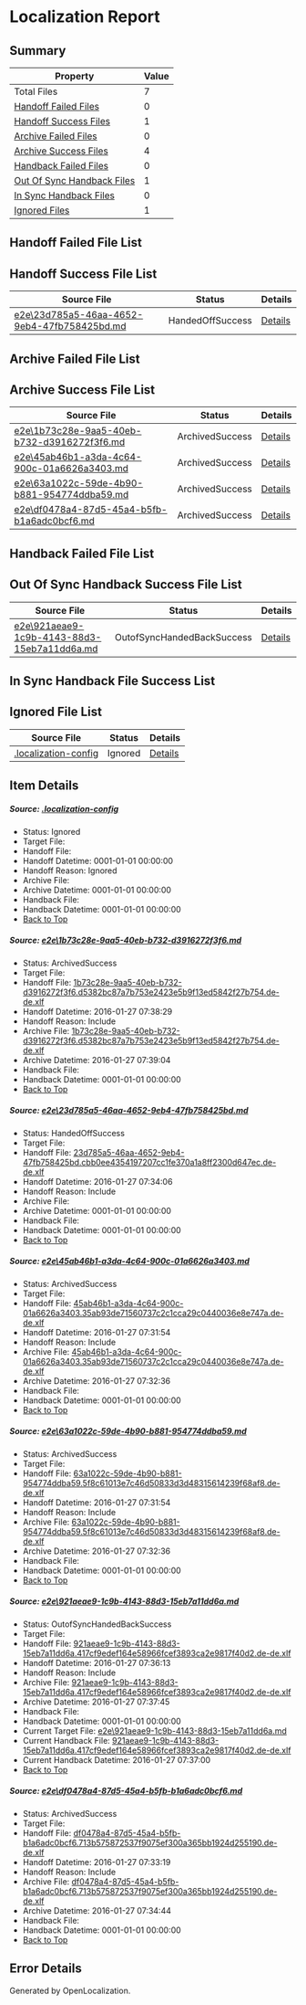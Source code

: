 # <a name='report-top'></a> Localization Report

## Summary
 Property | Value 
 -------- | ----- 
 Total Files | 7
[ Handoff Failed Files ](#handoff-failed-list)| 0
[ Handoff Success Files ](#handoff-success-list)| 1
[ Archive Failed Files ](#archive-failed-list)| 0
[ Archive Success Files ](#archive-success-list)| 4
[ Handback Failed Files ](#handback-failed-list)| 0
[ Out Of Sync Handback Files ](#outofsync-handback-success-list)| 1
[ In Sync Handback Files ](#insync-handback-success-list)| 0
[ Ignored Files ](#ignored-list)| 1

## <a name='handoff-failed-list'></a> Handoff Failed File List

## <a name='handoff-success-list'></a> Handoff Success File List
 Source File | Status | Details 
 ----------- | ------ | ------- 
 [e2e\23d785a5-46aa-4652-9eb4-47fb758425bd.md](https://github.com/OpenLocalizationTest/oltest/blob/6fa5740a8bb49275a148b840d8f4fca62ebf6958/e2e/23d785a5-46aa-4652-9eb4-47fb758425bd.md) | HandedOffSuccess | [Details](#e953a303714f97d33aa3277740b6717a189f1f7c2)

## <a name='archive-failed-list'></a> Archive Failed File List

## <a name='archive-success-list'></a> Archive Success File List
 Source File | Status | Details 
 ----------- | ------ | ------- 
 [e2e\1b73c28e-9aa5-40eb-b732-d3916272f3f6.md](https://github.com/OpenLocalizationTest/oltest/blob/fc758a41fd913b5fd283329e918605a8f6ef74e0/e2e/1b73c28e-9aa5-40eb-b732-d3916272f3f6.md) | ArchivedSuccess | [Details](#7906ca4274132cf93865bd6a3075fc983bb8d0e81)
 [e2e\45ab46b1-a3da-4c64-900c-01a6626a3403.md](https://github.com/OpenLocalizationTest/oltest/blob/8fac9b1e550a535ad10baa7bca75bff31cb923ea/e2e/45ab46b1-a3da-4c64-900c-01a6626a3403.md) | ArchivedSuccess | [Details](#00abb13b4af65c6907df7dda8f09eb16e05e91633)
 [e2e\63a1022c-59de-4b90-b881-954774ddba59.md](https://github.com/OpenLocalizationTest/oltest/blob/8fac9b1e550a535ad10baa7bca75bff31cb923ea/e2e/63a1022c-59de-4b90-b881-954774ddba59.md) | ArchivedSuccess | [Details](#629cb9cb9c6cad13b9fec42748683d0fdd4fceec4)
 [e2e\df0478a4-87d5-45a4-b5fb-b1a6adc0bcf6.md](https://github.com/OpenLocalizationTest/oltest/blob/77533fbea6300670f8af1ce230ec8d50e7afdbf0/e2e/df0478a4-87d5-45a4-b5fb-b1a6adc0bcf6.md) | ArchivedSuccess | [Details](#f26b6bdb7d9dc871346cb1878c9201c35f9147aa6)

## <a name='handback-failed-list'></a> Handback Failed File List

## <a name='outofsync-handback-success-list'></a> Out Of Sync Handback Success File List
 Source File | Status | Details 
 ----------- | ------ | ------- 
 [e2e\921aeae9-1c9b-4143-88d3-15eb7a11dd6a.md](https://github.com/OpenLocalizationTest/oltest/blob/6ebaec0363fab07c67f60138cf97a375cda68348/e2e/921aeae9-1c9b-4143-88d3-15eb7a11dd6a.md) | OutofSyncHandedBackSuccess | [Details](#cbf4cf3213395708f6ab2b7d48510b345807dbad5)

## <a name='insync-handback-success-list'></a> In Sync Handback File Success List

## <a name='ignored-list'></a> Ignored File List
 Source File | Status | Details 
 ----------- | ------ | ------- 
 [.localization-config](https://github.com/OpenLocalizationTest/oltest/blob/fc758a41fd913b5fd283329e918605a8f6ef74e0/.localization-config) | Ignored | [Details](#e4725be8631cbe979bbe0fa8b97cd75f1fd41d4d0)

## Item Details
##### <a name='e4725be8631cbe979bbe0fa8b97cd75f1fd41d4d0'></a> Source: [.localization-config](https://github.com/OpenLocalizationTest/oltest/blob/fc758a41fd913b5fd283329e918605a8f6ef74e0/.localization-config)
* Status: Ignored
* Target File: 
* Handoff File: 
* Handoff Datetime: 0001-01-01 00:00:00
* Handoff Reason: Ignored
* Archive File: 
* Archive Datetime: 0001-01-01 00:00:00
* Handback File: 
* Handback Datetime: 0001-01-01 00:00:00
* [Back to Top](#report-top)

##### <a name='7906ca4274132cf93865bd6a3075fc983bb8d0e81'></a> Source: [e2e\1b73c28e-9aa5-40eb-b732-d3916272f3f6.md](https://github.com/OpenLocalizationTest/oltest/blob/fc758a41fd913b5fd283329e918605a8f6ef74e0/e2e/1b73c28e-9aa5-40eb-b732-d3916272f3f6.md)
* Status: ArchivedSuccess
* Target File: 
* Handoff File: [1b73c28e-9aa5-40eb-b732-d3916272f3f6.d5382bc87a7b753e2423e5b9f13ed5842f27b754.de-de.xlf](https://github.com/OpenLocalizationTestOrg/olhandoff/blob/10f6dd96eb33dd59d24bd40af62bb163d292a399/ol-handoff/OpenLocalizationTestOrg/oltest.de-de/tianzh/1b73c28e-9aa5-40eb-b732-d3916272f3f6.d5382bc87a7b753e2423e5b9f13ed5842f27b754.de-de.xlf)
* Handoff Datetime: 2016-01-27 07:38:29
* Handoff Reason: Include
* Archive File: [1b73c28e-9aa5-40eb-b732-d3916272f3f6.d5382bc87a7b753e2423e5b9f13ed5842f27b754.de-de.xlf](https://github.com/OpenLocalizationTestOrg/olhandoff/blob/a11917f5da7680a18c84bb405063bbdbda1f2f28/ol-handoff/OpenLocalizationTestOrg/oltest.de-de/tianzh/archive/1b73c28e-9aa5-40eb-b732-d3916272f3f6.d5382bc87a7b753e2423e5b9f13ed5842f27b754.de-de.xlf)
* Archive Datetime: 2016-01-27 07:39:04
* Handback File: 
* Handback Datetime: 0001-01-01 00:00:00
* [Back to Top](#report-top)

##### <a name='e953a303714f97d33aa3277740b6717a189f1f7c2'></a> Source: [e2e\23d785a5-46aa-4652-9eb4-47fb758425bd.md](https://github.com/OpenLocalizationTest/oltest/blob/6fa5740a8bb49275a148b840d8f4fca62ebf6958/e2e/23d785a5-46aa-4652-9eb4-47fb758425bd.md)
* Status: HandedOffSuccess
* Target File: 
* Handoff File: [23d785a5-46aa-4652-9eb4-47fb758425bd.cbb0ee4354197207cc1fe370a1a8ff2300d647ec.de-de.xlf](https://github.com/OpenLocalizationTestOrg/olhandoff/blob/76fe50998dbb1a84b2f85f9721ec81d6c5157a0e/ol-handoff/OpenLocalizationTestOrg/oltest.de-de/tianzh/23d785a5-46aa-4652-9eb4-47fb758425bd.cbb0ee4354197207cc1fe370a1a8ff2300d647ec.de-de.xlf)
* Handoff Datetime: 2016-01-27 07:34:06
* Handoff Reason: Include
* Archive File: 
* Archive Datetime: 0001-01-01 00:00:00
* Handback File: 
* Handback Datetime: 0001-01-01 00:00:00
* [Back to Top](#report-top)

##### <a name='00abb13b4af65c6907df7dda8f09eb16e05e91633'></a> Source: [e2e\45ab46b1-a3da-4c64-900c-01a6626a3403.md](https://github.com/OpenLocalizationTest/oltest/blob/8fac9b1e550a535ad10baa7bca75bff31cb923ea/e2e/45ab46b1-a3da-4c64-900c-01a6626a3403.md)
* Status: ArchivedSuccess
* Target File: 
* Handoff File: [45ab46b1-a3da-4c64-900c-01a6626a3403.35ab93de71560737c2c1cca29c0440036e8e747a.de-de.xlf](https://github.com/OpenLocalizationTestOrg/olhandoff/blob/8414ef9e5e2641e78cc0e7556e30999ad94fa270/ol-handoff/OpenLocalizationTestOrg/oltest.de-de/tianzh/45ab46b1-a3da-4c64-900c-01a6626a3403.35ab93de71560737c2c1cca29c0440036e8e747a.de-de.xlf)
* Handoff Datetime: 2016-01-27 07:31:54
* Handoff Reason: Include
* Archive File: [45ab46b1-a3da-4c64-900c-01a6626a3403.35ab93de71560737c2c1cca29c0440036e8e747a.de-de.xlf](https://github.com/OpenLocalizationTestOrg/olhandoff/blob/c2c58db562103d8064483728606317bcf31fdcfe/ol-handoff/OpenLocalizationTestOrg/oltest.de-de/tianzh/archive/45ab46b1-a3da-4c64-900c-01a6626a3403.35ab93de71560737c2c1cca29c0440036e8e747a.de-de.xlf)
* Archive Datetime: 2016-01-27 07:32:36
* Handback File: 
* Handback Datetime: 0001-01-01 00:00:00
* [Back to Top](#report-top)

##### <a name='629cb9cb9c6cad13b9fec42748683d0fdd4fceec4'></a> Source: [e2e\63a1022c-59de-4b90-b881-954774ddba59.md](https://github.com/OpenLocalizationTest/oltest/blob/8fac9b1e550a535ad10baa7bca75bff31cb923ea/e2e/63a1022c-59de-4b90-b881-954774ddba59.md)
* Status: ArchivedSuccess
* Target File: 
* Handoff File: [63a1022c-59de-4b90-b881-954774ddba59.5f8c61013e7c46d50833d3d48315614239f68af8.de-de.xlf](https://github.com/OpenLocalizationTestOrg/olhandoff/blob/8414ef9e5e2641e78cc0e7556e30999ad94fa270/ol-handoff/OpenLocalizationTestOrg/oltest.de-de/tianzh/63a1022c-59de-4b90-b881-954774ddba59.5f8c61013e7c46d50833d3d48315614239f68af8.de-de.xlf)
* Handoff Datetime: 2016-01-27 07:31:54
* Handoff Reason: Include
* Archive File: [63a1022c-59de-4b90-b881-954774ddba59.5f8c61013e7c46d50833d3d48315614239f68af8.de-de.xlf](https://github.com/OpenLocalizationTestOrg/olhandoff/blob/c2c58db562103d8064483728606317bcf31fdcfe/ol-handoff/OpenLocalizationTestOrg/oltest.de-de/tianzh/archive/63a1022c-59de-4b90-b881-954774ddba59.5f8c61013e7c46d50833d3d48315614239f68af8.de-de.xlf)
* Archive Datetime: 2016-01-27 07:32:36
* Handback File: 
* Handback Datetime: 0001-01-01 00:00:00
* [Back to Top](#report-top)

##### <a name='cbf4cf3213395708f6ab2b7d48510b345807dbad5'></a> Source: [e2e\921aeae9-1c9b-4143-88d3-15eb7a11dd6a.md](https://github.com/OpenLocalizationTest/oltest/blob/6ebaec0363fab07c67f60138cf97a375cda68348/e2e/921aeae9-1c9b-4143-88d3-15eb7a11dd6a.md)
* Status: OutofSyncHandedBackSuccess
* Target File: 
* Handoff File: [921aeae9-1c9b-4143-88d3-15eb7a11dd6a.417cf9edef164e58966fcef3893ca2e9817f40d2.de-de.xlf](https://github.com/OpenLocalizationTestOrg/olhandoff/blob/f19dedf2567a6940374aecfd7ae99ff7612ce36b/ol-handoff/OpenLocalizationTestOrg/oltest.de-de/tianzh/921aeae9-1c9b-4143-88d3-15eb7a11dd6a.417cf9edef164e58966fcef3893ca2e9817f40d2.de-de.xlf)
* Handoff Datetime: 2016-01-27 07:36:13
* Handoff Reason: Include
* Archive File: [921aeae9-1c9b-4143-88d3-15eb7a11dd6a.417cf9edef164e58966fcef3893ca2e9817f40d2.de-de.xlf](https://github.com/OpenLocalizationTestOrg/olhandoff/blob/e06d62d4bcde90e558a06c529e6dc522e13b3256/ol-handoff/OpenLocalizationTestOrg/oltest.de-de/tianzh/archive/921aeae9-1c9b-4143-88d3-15eb7a11dd6a.417cf9edef164e58966fcef3893ca2e9817f40d2.de-de.xlf)
* Archive Datetime: 2016-01-27 07:37:45
* Handback File: 
* Handback Datetime: 0001-01-01 00:00:00
* Current Target File: [e2e\921aeae9-1c9b-4143-88d3-15eb7a11dd6a.md](https://github.com/OpenLocalizationTestOrg/oltest.de-de/blob/53104c9d098057e8dce46e19ff30855175dc1641/e2e/921aeae9-1c9b-4143-88d3-15eb7a11dd6a.md)
* Current Handback File: [921aeae9-1c9b-4143-88d3-15eb7a11dd6a.417cf9edef164e58966fcef3893ca2e9817f40d2.de-de.xlf](https://github.com/OpenLocalizationTestOrg/olhandback/blob/bd64e70dc280c250ab02c16b59b8f9ea110c78fa/ol-handback/OpenLocalizationTestOrg/oltest.de-de/tianzh/921aeae9-1c9b-4143-88d3-15eb7a11dd6a.417cf9edef164e58966fcef3893ca2e9817f40d2.de-de.xlf)
* Current Handback Datetime: 2016-01-27 07:37:00
* [Back to Top](#report-top)

##### <a name='f26b6bdb7d9dc871346cb1878c9201c35f9147aa6'></a> Source: [e2e\df0478a4-87d5-45a4-b5fb-b1a6adc0bcf6.md](https://github.com/OpenLocalizationTest/oltest/blob/77533fbea6300670f8af1ce230ec8d50e7afdbf0/e2e/df0478a4-87d5-45a4-b5fb-b1a6adc0bcf6.md)
* Status: ArchivedSuccess
* Target File: 
* Handoff File: [df0478a4-87d5-45a4-b5fb-b1a6adc0bcf6.713b575872537f9075ef300a365bb1924d255190.de-de.xlf](https://github.com/OpenLocalizationTestOrg/olhandoff/blob/aa259022b2d2a75397916a2adf1a55758574faf7/ol-handoff/OpenLocalizationTestOrg/oltest.de-de/tianzh/df0478a4-87d5-45a4-b5fb-b1a6adc0bcf6.713b575872537f9075ef300a365bb1924d255190.de-de.xlf)
* Handoff Datetime: 2016-01-27 07:33:19
* Handoff Reason: Include
* Archive File: [df0478a4-87d5-45a4-b5fb-b1a6adc0bcf6.713b575872537f9075ef300a365bb1924d255190.de-de.xlf](https://github.com/OpenLocalizationTestOrg/olhandoff/blob/b80fc9d4b80356f49d8f98c5b3421758f73fbf88/ol-handoff/OpenLocalizationTestOrg/oltest.de-de/tianzh/archive/df0478a4-87d5-45a4-b5fb-b1a6adc0bcf6.713b575872537f9075ef300a365bb1924d255190.de-de.xlf)
* Archive Datetime: 2016-01-27 07:34:44
* Handback File: 
* Handback Datetime: 0001-01-01 00:00:00
* [Back to Top](#report-top)


## Error Details

Generated by OpenLocalization.
